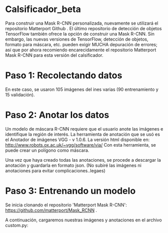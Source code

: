 # Calsificador_beta

Para construir una Mask R-CNN personalizada, nuevamente se utilizará el  repositorio Matterport Github . El último repositorio de detección de objetos TensorFlow también ofrece la opción de construir una Mask R-CNN. Sin embargo, las nuevas versiones de TensorFlow, detección de objetos, formato para máscara, etc. pueden exigir MUCHA depuración de errores; así que por ahora recomiendo encarecidamente el repositorio Matterport Mask R-CNN para esta versión del calsificador.

# Paso 1: Recolectando datos
En este caso, se usaron 105 imágenes del ines varias (90 entrenamiento y 15 validación). 

# Paso 2: Anotar los datos
Un modelo de máscara R-CNN requiere que el usuario anote las imágenes e identifique la región de interés. La herramienta de anotación que se usó es el Anotador de imágenes VGG - v 1.0.6. La versión html disponible en: http://www.robots.ox.ac.uk/~vgg/software/via/ Con esta herramienta, se puede crear un polígono como máscara.

Una vez que haya creado todas las anotaciones, se procede a descargar la anotación y guardarla en formato json. (No subiré las imágenes ni anotaciones para evitar complicaciones..legaes)

# Paso 3: Entrenando un modelo
Se inicia clonando el repositorio 'Matterport Mask R-CNN':  https://github.com/matterport/Mask_RCNN .

A continuación, cargaremos nuestras imágenes y anotaciones en el archivo custom.py:



